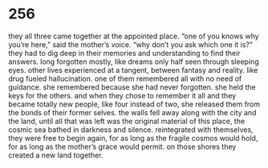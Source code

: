 # 256

they all three came together at the appointed place. “one of you knows why you’re here,” said the mother’s voice. “why don’t you ask which one it is?” they had to dig deep in their memories and understanding to find their answers. long forgotten mostly, like dreams only half seen through sleeping eyes. other lives experienced at a tangent, between fantasy and reality. like drug fueled hallucination. one of them remembered all with no need of guidance. she remembered because she had never forgotten. she held the keys for the others. and when they chose to remember it all and they became totally new people, like four instead of two, she released them from the bonds of their former selves. the walls fell away along with the city and the land, until all that was left was the original material of this place, the cosmic sea bathed in darkness and silence. reintegrated with themselves, they were free to begin again, for as long as the fragile cosmos would hold, for as long as the mother’s grace would permit. on those shores they created a new land together. 